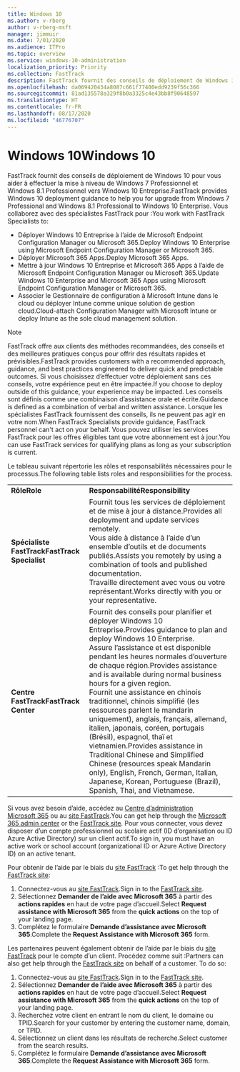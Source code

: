 ```yaml
---
title: Windows 10
ms.author: v-rberg
author: v-rberg-msft
manager: jimmuir
ms.date: 7/01/2020
ms.audience: ITPro
ms.topic: overview
ms.service: windows-10-administration
localization_priority: Priority
ms.collection: FastTrack
description: FastTrack fournit des conseils de déploiement de Windows 10 pour vous aider à effectuer la mise à niveau de Windows 7 Professionnel et Windows 8.1 Professionnel vers Windows 10 Entreprise.
ms.openlocfilehash: da069420434a8087c661f77400edd9239f56c366
ms.sourcegitcommit: 81ad135578a329f8b0a3325c4e43bb8f90648597
ms.translationtype: HT
ms.contentlocale: fr-FR
ms.lasthandoff: 08/17/2020
ms.locfileid: "46776707"
---
```

# <a name="windows-10"></a><span data-ttu-id="b4b45-103">Windows 10</span><span class="sxs-lookup"><span data-stu-id="b4b45-103">Windows 10</span></span>

<span data-ttu-id="b4b45-104">FastTrack fournit des conseils de déploiement de Windows 10 pour vous aider à effectuer la mise à niveau de Windows 7 Professionnel et Windows 8.1 Professionnel vers Windows 10 Entreprise.</span><span class="sxs-lookup"><span data-stu-id="b4b45-104">FastTrack provides Windows 10 deployment guidance to help you for upgrade from Windows 7 Professional and Windows 8.1 Professional to Windows 10 Enterprise.</span></span> <span data-ttu-id="b4b45-105">Vous collaborez avec des spécialistes FastTrack pour :</span><span class="sxs-lookup"><span data-stu-id="b4b45-105">You work with FastTrack Specialists to:</span></span>

- <span data-ttu-id="b4b45-106">Déployer Windows 10 Entreprise à l’aide de Microsoft Endpoint Configuration Manager ou Microsoft 365.</span><span class="sxs-lookup"><span data-stu-id="b4b45-106">Deploy Windows 10 Enterprise using Microsoft Endpoint Configuration Manager or Microsoft 365.</span></span>
- <span data-ttu-id="b4b45-107">Déployer Microsoft 365 Apps.</span><span class="sxs-lookup"><span data-stu-id="b4b45-107">Deploy Microsoft 365 Apps.</span></span> 
- <span data-ttu-id="b4b45-108">Mettre à jour Windows 10 Entreprise et Microsoft 365 Apps à l’aide de Microsoft Endpoint Configuration Manager ou Microsoft 365.</span><span class="sxs-lookup"><span data-stu-id="b4b45-108">Update Windows 10 Enterprise and Microsoft 365 Apps using Microsoft Endpoint Configuration Manager or Microsoft 365.</span></span>
- <span data-ttu-id="b4b45-109">Associer le Gestionnaire de configuration à Microsoft Intune dans le cloud ou déployer Intune comme unique solution de gestion cloud.</span><span class="sxs-lookup"><span data-stu-id="b4b45-109">Cloud-attach Configuration Manager with Microsoft Intune or deploy Intune as the sole cloud management solution.</span></span>
  
> [!NOTE]
> <span data-ttu-id="b4b45-110">FastTrack offre aux clients des méthodes recommandées, des conseils et des meilleures pratiques conçus pour offrir des résultats rapides et prévisibles.</span><span class="sxs-lookup"><span data-stu-id="b4b45-110">FastTrack provides customers with a recommended approach, guidance, and best practices engineered to deliver quick and predictable outcomes.</span></span> <span data-ttu-id="b4b45-111">Si vous choisissez d’effectuer votre déploiement sans ces conseils, votre expérience peut en être impactée.</span><span class="sxs-lookup"><span data-stu-id="b4b45-111">If you choose to deploy outside of this guidance, your experience may be impacted.</span></span> <span data-ttu-id="b4b45-112">Les conseils sont définis comme une combinaison d’assistance orale et écrite.</span><span class="sxs-lookup"><span data-stu-id="b4b45-112">Guidance is defined as a combination of verbal and written assistance.</span></span> <span data-ttu-id="b4b45-113">Lorsque les spécialistes FastTrack fournissent des conseils, ils ne peuvent pas agir en votre nom.</span><span class="sxs-lookup"><span data-stu-id="b4b45-113">When FastTrack Specialists provide guidance, FastTrack personnel can't act on your behalf.</span></span> <span data-ttu-id="b4b45-114">Vous pouvez utiliser les services FastTrack pour les offres éligibles tant que votre abonnement est à jour.</span><span class="sxs-lookup"><span data-stu-id="b4b45-114">You can use FastTrack services for qualifying plans as long as your subscription is current.</span></span>  
    
<span data-ttu-id="b4b45-115">Le tableau suivant répertorie les rôles et responsabilités nécessaires pour le processus.</span><span class="sxs-lookup"><span data-stu-id="b4b45-115">The following table lists roles and responsibilities for the process.</span></span>

|||
|:-----|:-----|
|<span data-ttu-id="b4b45-116">**Rôle**</span><span class="sxs-lookup"><span data-stu-id="b4b45-116">**Role**</span></span> <br/> |<span data-ttu-id="b4b45-117">**Responsabilité**</span><span class="sxs-lookup"><span data-stu-id="b4b45-117">**Responsibility**</span></span> <br/> |
|<span data-ttu-id="b4b45-118">**Spécialiste FastTrack**</span><span class="sxs-lookup"><span data-stu-id="b4b45-118">**FastTrack Specialist**</span></span> <br/> |<span data-ttu-id="b4b45-119">Fournit tous les services de déploiement et de mise à jour à distance.</span><span class="sxs-lookup"><span data-stu-id="b4b45-119">Provides all deployment and update services remotely.</span></span>  <br/> <span data-ttu-id="b4b45-120">Vous aide à distance à l’aide d’un ensemble d’outils et de documents publiés.</span><span class="sxs-lookup"><span data-stu-id="b4b45-120">Assists you remotely by using a combination of tools and published documentation.</span></span> <br/> <span data-ttu-id="b4b45-121">Travaille directement avec vous ou votre représentant.</span><span class="sxs-lookup"><span data-stu-id="b4b45-121">Works directly with you or your representative.</span></span>|
|<span data-ttu-id="b4b45-122">**Centre FastTrack**</span><span class="sxs-lookup"><span data-stu-id="b4b45-122">**FastTrack Center**</span></span>  <br/> |<span data-ttu-id="b4b45-123">Fournit des conseils pour planifier et déployer Windows 10 Entreprise.</span><span class="sxs-lookup"><span data-stu-id="b4b45-123">Provides guidance to plan and deploy Windows 10 Enterprise.</span></span>   <br/> <span data-ttu-id="b4b45-124">Assure l’assistance et est disponible pendant les heures normales d’ouverture de chaque région.</span><span class="sxs-lookup"><span data-stu-id="b4b45-124">Provides assistance and is available during normal business hours for a given region.</span></span> <br/> <span data-ttu-id="b4b45-125">Fournit une assistance en chinois traditionnel, chinois simplifié (les ressources parlent le mandarin uniquement), anglais, français, allemand, italien, japonais, coréen, portugais (Brésil), espagnol, thaï et vietnamien.</span><span class="sxs-lookup"><span data-stu-id="b4b45-125">Provides assistance in Traditional Chinese and Simplified Chinese (resources speak Mandarin only), English, French, German, Italian, Japanese, Korean, Portuguese (Brazil), Spanish, Thai, and Vietnamese.</span></span>|
 
<span data-ttu-id="b4b45-126">Si vous avez besoin d’aide, accédez au [Centre d’administration Microsoft 365](https://go.microsoft.com/fwlink/?linkid=2032704) ou au [site FastTrack](https://go.microsoft.com/fwlink/?linkid=780698).</span><span class="sxs-lookup"><span data-stu-id="b4b45-126">You can get help through the [Microsoft 365 admin center](https://go.microsoft.com/fwlink/?linkid=2032704) or the [FastTrack site](https://go.microsoft.com/fwlink/?linkid=780698).</span></span> <span data-ttu-id="b4b45-127">Pour vous connecter, vous devez disposer d’un compte professionnel ou scolaire actif (ID d’organisation ou ID Azure Active Directory) sur un client actif.</span><span class="sxs-lookup"><span data-stu-id="b4b45-127">To sign in, you must have an active work or school account (organizational ID or Azure Active Directory ID) on an active tenant.</span></span> 

<span data-ttu-id="b4b45-128">Pour obtenir de l’aide par le biais du [site FastTrack](https://go.microsoft.com/fwlink/?linkid=780698) :</span><span class="sxs-lookup"><span data-stu-id="b4b45-128">To get help through the [FastTrack site](https://go.microsoft.com/fwlink/?linkid=780698):</span></span> 
1.    <span data-ttu-id="b4b45-129">Connectez-vous au [site FastTrack](https://go.microsoft.com/fwlink/?linkid=780698).</span><span class="sxs-lookup"><span data-stu-id="b4b45-129">Sign in to the [FastTrack site](https://go.microsoft.com/fwlink/?linkid=780698).</span></span> 
2.    <span data-ttu-id="b4b45-130">Sélectionnez **Demander de l’aide avec Microsoft 365** à partir des **actions rapides** en haut de votre page d’accueil.</span><span class="sxs-lookup"><span data-stu-id="b4b45-130">Select **Request assistance with Microsoft 365** from the **quick actions** on the top of your landing page.</span></span>
3.    <span data-ttu-id="b4b45-131">Complétez le formulaire **Demande d’assistance avec Microsoft 365**.</span><span class="sxs-lookup"><span data-stu-id="b4b45-131">Complete the **Request Assistance with Microsoft 365** form.</span></span>
  
<span data-ttu-id="b4b45-p104">Les partenaires peuvent également obtenir de l’aide par le biais du [site FastTrack](https://go.microsoft.com/fwlink/?linkid=780698) pour le compte d’un client. Procédez comme suit :</span><span class="sxs-lookup"><span data-stu-id="b4b45-p104">Partners can also get help through the [FastTrack site](https://go.microsoft.com/fwlink/?linkid=780698) on behalf of a customer. To do so:</span></span>
1.    <span data-ttu-id="b4b45-134">Connectez-vous au [site FastTrack](https://go.microsoft.com/fwlink/?linkid=780698).</span><span class="sxs-lookup"><span data-stu-id="b4b45-134">Sign in to the [FastTrack site](https://go.microsoft.com/fwlink/?linkid=780698).</span></span> 
2.    <span data-ttu-id="b4b45-135">Sélectionnez **Demander de l’aide avec Microsoft 365** à partir des **actions rapides** en haut de votre page d’accueil.</span><span class="sxs-lookup"><span data-stu-id="b4b45-135">Select **Request assistance with Microsoft 365** from the **quick actions** on the top of your landing page.</span></span>
3.    <span data-ttu-id="b4b45-136">Recherchez votre client en entrant le nom du client, le domaine ou TPID.</span><span class="sxs-lookup"><span data-stu-id="b4b45-136">Search for your customer by entering the customer name, domain, or TPID.</span></span>
4.    <span data-ttu-id="b4b45-137">Sélectionnez un client dans les résultats de recherche.</span><span class="sxs-lookup"><span data-stu-id="b4b45-137">Select customer from the search results.</span></span>
5.    <span data-ttu-id="b4b45-138">Complétez le formulaire **Demande d’assistance avec Microsoft 365**.</span><span class="sxs-lookup"><span data-stu-id="b4b45-138">Complete the **Request Assistance with Microsoft 365** form.</span></span>
 
